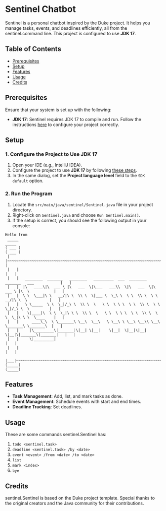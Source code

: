 # Sentinel Chatbot

Sentinel is a personal chatbot inspired by the Duke project. It helps you manage tasks, events, and deadlines efficiently, all from the sentinel.command line. This project is configured to use **JDK 17**.

## Table of Contents
- [Prerequisites](#prerequisites)
- [Setup](#setup)
- [Features](#features)
- [Usage](#usage)
- [Credits](#credits)

## Prerequisites
Ensure that your system is set up with the following:
- **JDK 17**: Sentinel requires JDK 17 to compile and run. Follow the instructions [here](https://www.jetbrains.com/help/idea/sdk.html#set-up-jdk) to configure your project correctly.

## Setup

### 1. Configure the Project to Use JDK 17
1. Open your IDE (e.g., IntelliJ IDEA).
2. Configure the project to use **JDK 17** by following [these steps](https://www.jetbrains.com/help/idea/sdk.html#set-up-jdk).
3. In the same dialog, set the **Project language level** field to the `SDK default` option.

### 2. Run the Program
1. Locate the `src/main/java/sentinel/Sentinel.java` file in your project directory.
2. Right-click on `Sentinel.java` and choose `Run Sentinel.main()`.
3. If the setup is correct, you should see the following output in your console:

```
Hello from
 _____                                                                                      _____ 
( ___ )                                                                                    ( ___ )
 |   |~~~~~~~~~~~~~~~~~~~~~~~~~~~~~~~~~~~~~~~~~~~~~~~~~~~~~~~~~~~~~~~~~~~~~~~~~~~~~~~~~~~~~~|   | 
 |   |                                                                                      |   | 
 |   |   ________  _______   ________   _________  ___  ________   _______   ___            |   | 
 |   |  |\   ____\|\  ___ \ |\   ___  \|\___   ___\\  \|\   ___  \|\  ___ \ |\  \           |   | 
 |   |  \ \  \___|\ \   __/|\ \  \\ \  \|___ \  \_\ \  \ \  \\ \  \ \   __/|\ \  \          |   | 
 |   |   \ \_____  \ \  \_|/_\ \  \\ \  \   \ \  \ \ \  \ \  \\ \  \ \  \_|/_\ \  \         |   | 
 |   |    \|____|\  \ \  \_|\ \ \  \\ \  \   \ \  \ \ \  \ \  \\ \  \ \  \_|\ \ \  \____    |   | 
 |   |      ____\_\  \ \_______\ \__\  \__\   \ \__\ \ \__\ \__\\ \__\ \_______\ \_______\  |   | 
 |   |     |\_________\|_______|\|__| \|__|    \|__|  \|__|\|__| \|__|\|_______\|_______|   |   | 
 |   |     \|_________|                                                                     |   | 
 |   |                                                                                      |   | 
 |___|~~~~~~~~~~~~~~~~~~~~~~~~~~~~~~~~~~~~~~~~~~~~~~~~~~~~~~~~~~~~~~~~~~~~~~~~~~~~~~~~~~~~~~|___| 
(_____)                                                                                    (_____)
```

## Features
- **Task Management**: Add, list, and mark tasks as done.
- **Event Management**: Schedule events with start and end times.
- **Deadline Tracking**: Set deadlines.

## Usage
These are some commands sentinel.Sentinel has:
1. `todo <sentinel.task>`
2. `deadline <sentinel.task> /by <date>`
3. `event <event> /from <date> /to <date>`
4. `list`
5. `mark <index>`
6. `bye`

## Credits
sentinel.Sentinel is based on the Duke project template. Special thanks to the original creators and the Java community for their contributions.
